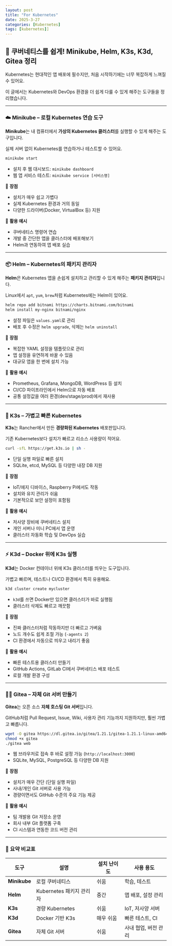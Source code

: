```yaml
---
layout: post
title: "For Kubernetes"
date: 2025-3-27
categories: [Kubernetes]
tags: [kubernetes]]
---
```


## 🚀 쿠버네티스를 쉽게! Minikube, Helm, K3s, K3d, Gitea 정리

Kubernetes는 현대적인 앱 배포에 필수지만, 처음 시작하기에는 너무 복잡하게 느껴질 수 있어요.

이 글에서는 Kubernetes와 DevOps 환경을 더 쉽게 다룰 수 있게 해주는 도구들을 정리했습니다.

---

### ☁️ Minikube – 로컬 Kubernetes 연습 도구

**Minikube**는 내 컴퓨터에서 **가상의 Kubernetes 클러스터**를 실행할 수 있게 해주는 도구입니다.

실제 서버 없이 Kubernetes를 연습하거나 테스트할 수 있어요.

```bash
minikube start
```

- 설치 후 웹 대시보드: `minikube dashboard`
- 웹 앱 서비스 테스트: `minikube service [서비스명]`

🔸 **장점**

- 설치가 매우 쉽고 가볍다
- 실제 Kubernetes 환경과 거의 동일
- 다양한 드라이버(Docker, VirtualBox 등) 지원

🔸 **활용 예시**

- 쿠버네티스 명령어 연습
- 개발 중 간단한 앱을 클러스터에 배포해보기
- Helm과 연동하여 앱 배포 실습

---

### 📦 Helm – Kubernetes의 패키지 관리자

**Helm**은 Kubernetes 앱을 손쉽게 설치하고 관리할 수 있게 해주는 **패키지 관리자**입니다.

Linux에서 `apt`, `yum`, `brew`처럼 Kubernetes에는 Helm이 있어요.

```bash
helm repo add bitnami https://charts.bitnami.com/bitnami
helm install my-nginx bitnami/nginx
```

- 설정 파일은 `values.yaml`로 관리
- 배포 후 수정은 `helm upgrade`, 삭제는 `helm uninstall`

🔸 **장점**

- 복잡한 YAML 설정을 템플릿으로 관리
- 앱 설정을 유연하게 바꿀 수 있음
- 대규모 앱을 한 번에 설치 가능

🔸 **활용 예시**

- Prometheus, Grafana, MongoDB, WordPress 등 설치
- CI/CD 파이프라인에서 Helm으로 자동 배포
- 공통 설정값을 여러 환경(dev/stage/prod)에서 재사용

---

### 🐳 K3s – 가볍고 빠른 Kubernetes

**K3s**는 Rancher에서 만든 **경량화된 Kubernetes** 배포판입니다.

기존 Kubernetes보다 설치가 빠르고 리소스 사용량이 적어요.

```bash
curl -sfL https://get.k3s.io | sh -
```

- 단일 실행 파일로 빠른 설치
- SQLite, etcd, MySQL 등 다양한 내장 DB 지원

🔸 **장점**

- IoT/에지 디바이스, Raspberry Pi에서도 작동
- 설치와 유지 관리가 쉬움
- 기본적으로 보안 설정이 포함됨

🔸 **활용 예시**

- 저사양 장비에 쿠버네티스 설치
- 개인 서버나 미니 PC에서 앱 운영
- 클러스터 자동화 학습 및 DevOps 실습

---

### ⚡ K3d – Docker 위에 K3s 실행

**K3d**는 Docker 컨테이너 위에 K3s 클러스터를 띄우는 도구입니다.

가볍고 빠르며, 테스트나 CI/CD 환경에서 특히 유용해요.

```bash
k3d cluster create mycluster
```

- `k3d`를 쓰면 Docker만 있으면 클러스터가 바로 실행됨
- 클러스터 삭제도 빠르고 깨끗함

🔸 **장점**

- 진짜 클러스터처럼 작동하지만 더 빠르고 가벼움
- 노드 개수도 쉽게 조절 가능 (`-agents 2`)
- CI 환경에서 자동으로 띄우고 내리기 좋음

🔸 **활용 예시**

- 빠른 테스트용 클러스터 만들기
- GitHub Actions, GitLab CI에서 쿠버네티스 배포 테스트
- 로컬 개발 환경 구성

---

### 🧑‍💻 Gitea – 자체 Git 서버 만들기

**Gitea**는 오픈 소스 **자체 호스팅 Git 서버**입니다.

GitHub처럼 Pull Request, Issue, Wiki, 사용자 관리 기능까지 지원하지만, 훨씬 가볍고 빠릅니다.

```bash
wget -O gitea https://dl.gitea.io/gitea/1.21.1/gitea-1.21.1-linux-amd64
chmod +x gitea
./gitea web
```

- 웹 브라우저로 접속 후 바로 설정 가능 (`http://localhost:3000`)
- SQLite, MySQL, PostgreSQL 등 다양한 DB 지원

🔸 **장점**

- 설치가 매우 간단 (단일 실행 파일)
- 사내/개인 Git 서버로 사용 가능
- 경량이면서도 GitHub 수준의 주요 기능 제공

🔸 **활용 예시**

- 팀 개발용 Git 저장소 운영
- 회사 내부 Git 플랫폼 구축
- CI 시스템과 연동한 코드 버전 관리

---

### 🧾 요약 비교표

| 도구 | 설명 | 설치 난이도 | 사용 용도 |
| --- | --- | --- | --- |
| **Minikube** | 로컬 쿠버네티스 | 쉬움 | 학습, 테스트 |
| **Helm** | Kubernetes 패키지 관리자 | 중간 | 앱 배포, 설정 관리 |
| **K3s** | 경량 Kubernetes | 쉬움 | IoT, 저사양 서버 |
| **K3d** | Docker 기반 K3s | 매우 쉬움 | 빠른 테스트, CI |
| **Gitea** | 자체 Git 서버 | 쉬움 | 사내 협업, 버전 관리 |